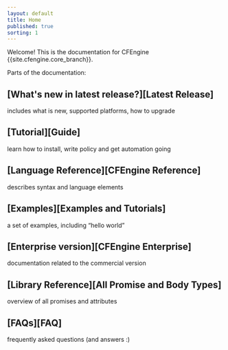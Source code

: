 ```yaml
---
layout: default
title: Home
published: true
sorting: 1
---
```


Welcome! This is the documentation for CFEngine {{site.cfengine.core_branch}}.

Parts of the documentation:

## [What's new in latest release?][Latest Release]
includes what is new, supported platforms, how to upgrade

## [Tutorial][Guide]
learn how to install, write policy and get automation going

## [Language Reference][CFEngine Reference]
describes syntax and language elements 

## [Examples][Examples and Tutorials]
a set of examples, including “hello world”

## [Enterprise version][CFEngine Enterprise]
documentation related to the commercial version

## [Library Reference][All Promise and Body Types]
overview of all promises and attributes

## [FAQs][FAQ]
frequently asked questions (and answers :)

